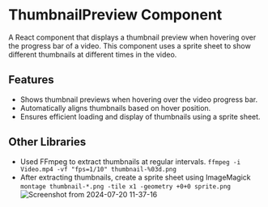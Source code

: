 # ThumbnailPreview Component

A React component that displays a thumbnail preview when hovering over the progress bar of a video. This component uses a sprite sheet to show different thumbnails at different times in the video.

## Features

- Shows thumbnail previews when hovering over the video progress bar.
- Automatically aligns thumbnails based on hover position.
- Ensures efficient loading and display of thumbnails using a sprite sheet.

## Other Libraries
- Used FFmpeg to extract thumbnails at regular intervals.
 ```ffmpeg -i Video.mp4 -vf "fps=1/10" thumbnail-%03d.png```
- After extracting thumbnails, create a sprite sheet using ImageMagick
 ```montage thumbnail-*.png -tile x1 -geometry +0+0 sprite.png```
![Screenshot from 2024-07-20 11-37-16](https://github.com/user-attachments/assets/34e8f1a9-830c-4614-92b8-9d3f3119be6b)




